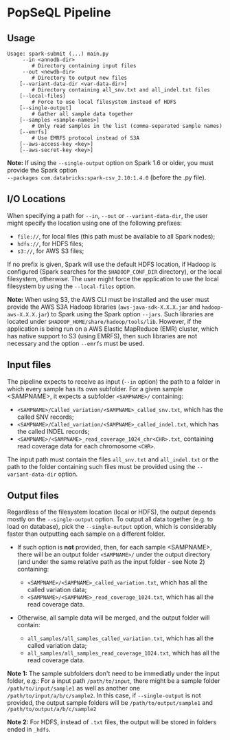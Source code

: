 # PopSeQL Pipeline


## Usage
```
Usage: spark-submit (...) main.py
	 --in <annodb-dir>
		# Directory containing input files
	 --out <newdb-dir>
		# Directory to output new files
	[--variant-data-dir <var-data-dir>]
		# Directory containing all_snv.txt and all_indel.txt files
	[--local-files]
		# Force to use local filesystem instead of HDFS
	[--single-output]
		# Gather all sample data together
	[--samples <sample-names>]
		# Only read samples in the list (comma-separated sample names)
	[--emrfs]
		# Use EMRFS protocol instead of S3A
	[--aws-access-key <key>]
	[--aws-secret-key <key>]
```

**Note:** If using the ```--single-output``` option on Spark 1.6 or older, you must provide the Spark option <br /> ```--packages com.databricks:spark-csv_2.10:1.4.0``` (before the .py file).

## I/O Locations

When specifying a path for ```--in```, ```--out``` or ```--variant-data-dir```, the user might specify the location using one of the following prefixes:
* ```file://```, for local files (this path must be available to all Spark nodes);
* ```hdfs://```, for HDFS files;
* ```s3://```, for AWS S3 files;

If no prefix is given, Spark will use the default HDFS location, if Hadoop is configured (Spark searches for the ```$HADOOP_CONF_DIR``` directory), or the local filesystem, otherwise. The user might force the application to use the local filesystem by using the ```--local-files``` option.

**Note:** When using S3, the AWS CLI must be installed and the user must provide the AWS S3A Hadoop libraries (```aws-java-sdk-X.X.X.jar``` and ```hadoop-aws-X.X.X.jar```) to Spark using the Spark option ```--jars```. Such libraries are located under ```$HADOOP_HOME/share/hadoop/tools/lib```. However, if the application is being run on a AWS Elastic MapReduce (EMR) cluster, which has native support to S3 (using EMRFS), then such libraries are not necessary and the option ```--emrfs``` must be used.

## Input files

The pipeline expects to receive as input (```--in``` option) the path to a folder in which every sample has its own subfolder. For a given sample \<SAMPNAME\>, it expects a subfolder ```<SAMPNAME>/``` containing:
* ```<SAMPNAME>/Called_variation/<SAMPNAME>_called_snv.txt```, which has the called SNV records;
* ```<SAMPNAME>/Called_variation/<SAMPNAME>_called_indel.txt```, which has the called INDEL records;
* ```<SAMPNAME>/<SAMPNAME>_read_coverage_1024_chr<CHR>.txt```, containing read coverage data for each chromosome ```<CHR>```.

The input path must contain the files ```all_snv.txt``` and ```all_indel.txt``` or the path to the folder containing such files must be provided using the ```--variant-data-dir``` option.

## Output files

Regardless of the filesystem location (local or HDFS), the output depends mostly on the ```--single-output``` option. To output all data together (e.g. to load on database), pick the ```--single-output``` option, which is considerably faster than outputting each sample on a different folder.

* If such option is **not** provided, then, for each sample \<SAMPNAME\>, there will be an output folder ```<SAMPNAME>/``` under the output directory (and under the same relative path as the input folder - see Note 2) containing:
	* ```<SAMPNAME>/<SAMPNAME>_called_variation.txt```, which has all the called variation data;
	* ```<SAMPNAME>/<SAMPNAME>_read_coverage_1024.txt```, which has all the read coverage data.

* Otherwise, all sample data will be merged, and the output folder will contain:
	* ```all_samples/all_samples_called_variation.txt```, which has all the called variation data;
	* ```all_samples/all_samples_read_coverage_1024.txt```, which has all the read coverage data.

**Note 1:** The sample subfolders don't need to be immediatly under the input folder, e.g.:
For a input path ```/path/to/input```, there might be a sample folder ```/path/to/input/sample1``` as well as another one ```/path/to/input/a/b/c/sample2```. In this case, if ```--single-output``` is not provided, the output sample folders will be ```/path/to/output/sample1``` and ```/path/to/output/a/b/c/sample2```

**Note 2:** For HDFS, instead of ```.txt``` files, the output will be stored in folders ended in ```_hdfs```.
